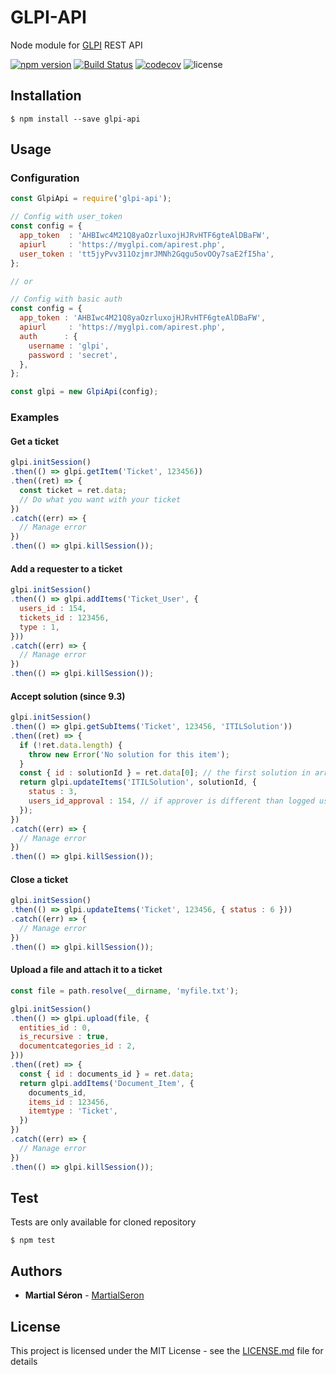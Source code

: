 # GLPI-API

Node module for [GLPI](https://glpi-project.org/) REST API

[![npm version](https://badge.fury.io/js/glpi-api.svg)](https://badge.fury.io/js/glpi-api)
[![Build Status](https://travis-ci.com/MartialSeron/glpi-api.svg?branch=master)](https://travis-ci.com/MartialSeron/glpi-api)
[![codecov](https://codecov.io/gh/MartialSeron/glpi-api/branch/master/graph/badge.svg)](https://codecov.io/gh/MartialSeron/glpi-api)
![license](https://img.shields.io/badge/license-MIT-orange.svg)

## Installation

```
$ npm install --save glpi-api
```

## Usage

### Configuration

```javascript
const GlpiApi = require('glpi-api');

// Config with user_token
const config = {
  app_token  : 'AHBIwc4M21Q8yaOzrluxojHJRvHTF6gteAlDBaFW',
  apiurl     : 'https://myglpi.com/apirest.php',
  user_token : 'tt5jyPvv311OzjmrJMNh2Gqgu5ovOOy7saE2fI5ha',
};

// or

// Config with basic auth
const config = {
  app_token : 'AHBIwc4M21Q8yaOzrluxojHJRvHTF6gteAlDBaFW',
  apiurl     : 'https://myglpi.com/apirest.php',
  auth      : {
    username : 'glpi',
    password : 'secret',
  },
};

const glpi = new GlpiApi(config);
```

### Examples

#### Get a ticket

```javascript
glpi.initSession()
.then(() => glpi.getItem('Ticket', 123456))
.then((ret) => {
  const ticket = ret.data;
  // Do what you want with your ticket
})
.catch((err) => {
  // Manage error
})
.then(() => glpi.killSession());
```

#### Add a requester to a ticket

```javascript
glpi.initSession()
.then(() => glpi.addItems('Ticket_User', {
  users_id : 154,
  tickets_id : 123456,
  type : 1,
}))
.catch((err) => {
  // Manage error
})
.then(() => glpi.killSession());
```

#### Accept solution (since 9.3)

```javascript
glpi.initSession()
.then(() => glpi.getSubItems('Ticket', 123456, 'ITILSolution'))
.then((ret) => {
  if (!ret.data.length) {
    throw new Error('No solution for this item');
  }
  const { id : solutionId } = ret.data[0]; // the first solution in array is the most recent solution
  return glpi.updateItems('ITILSolution', solutionId, {
    status : 3,
    users_id_approval : 154, // if approver is different than logged user
  });
})
.catch((err) => {
  // Manage error
})
.then(() => glpi.killSession());
```

#### Close a ticket

```javascript
glpi.initSession()
.then(() => glpi.updateItems('Ticket', 123456, { status : 6 }))
.catch((err) => {
  // Manage error
})
.then(() => glpi.killSession());
```

#### Upload a file and attach it to a ticket

```javascript
const file = path.resolve(__dirname, 'myfile.txt');

glpi.initSession()
.then(() => glpi.upload(file, {
  entities_id : 0,
  is_recursive : true,
  documentcategories_id : 2,
}))
.then((ret) => {
  const { id : documents_id } = ret.data;
  return glpi.addItems('Document_Item', {
    documents_id,
    items_id : 123456,
    itemtype : 'Ticket',
  })
})
.catch((err) => {
  // Manage error
})
.then(() => glpi.killSession());
```

## Test

Tests are only available for cloned repository

```
$ npm test
```

## Authors

* **Martial Séron** - [MartialSeron](https://github.com/MartialSeron)

## License

This project is licensed under the MIT License - see the [LICENSE.md](LICENSE.md) file for details

